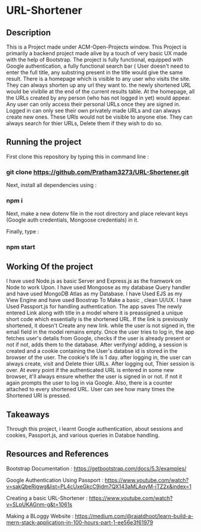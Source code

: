 # URL-Shortener

## Description
This is a Project made under ACM-Open-Projects window.
This Project is primarily a backend project made alive by a touch of very basic UX made with the help of Bootstrap.
The project is fully functional, equipped with Google authentication, a fully functional search bar ( User doesn't need to enter the full title, any substring present in the title would give the same result.
There is a homepage which is visible to any user who visits the site. They can always shorten up any url they want to. the newly shortened URL would be viviblle at the end of the current results table.
At the homepage, all the URLs created by any person (who has not logged in yet) would appear. 
Any user can only access their personal URLs once they are signed in. 
Logged in can only see their own privately made URLs and can always create new ones. These URls would not be visible to anyone else.
They can always search for thier URLs, Delete them if they wish to do so.

## Running the project

First clone this repository by typing this in command line : 
### git clone https://github.com/Pratham3273/URL-Shortener.git

Next, install all dependencies using :
### npm i

Next, make a new dotenv file in the root directory and place relevant keys (Google auth credentials, Mongoose credentials) in it.

Finally, type : 
### npm start

## Working Of the project 

I have used Node.js as basic Server and Express.js as the framwork on Node to work Upon.
I have used Mongoose as my database Query handler and have used MongoDB Atlas as my Database.
I have Used EJS as my View Engine and have used Boostrap To Make a basic , clean UI/UX.
I have Used Passport.js for handling authentication.
The app saves The newly entered Link along with title in a model where it is preassigned a unique short code which essentially is the shortened URL.
If the link is previously shortened, it doesn't Create any new link. while the user is not signed in, the email field in the model remains empty.
Once the user tries to log in, the app fetches user's detalis from Google, checks if the user is already present or not if not, adds them to the database. After verifying/ adding, a session is created and a cookie containing the User's databse id is stored in the browser of the user.
The cookie's life is 1 day. after logging in, the user can always create, visit and Delete thier URLs. After logging out, Thier session is over.
At every point if the authenticated URL is entered in some new browser, it'll always ensure whether the user is signed in or not. if not it again prompts the user to log in via Google. Also, there is a counter attached to every shortened URL. User can see how many times the Shortened URl is pressed.


## Takeaways
Through this project, i learnt Google authentication, about sessions and cookies, Passport.js, and various queries in Databse handling.

## Resources and References  
Bootstrap Documentation : https://getbootstrap.com/docs/5.3/examples/

Google Authentication Using Passport : https://www.youtube.com/watch?v=sakQbeRjgwg&list=PL4cUxeGkcC9jdm7QX143aMLAqyM-jTZ2x&index=1

Creating a basic URL-Shortener : https://www.youtube.com/watch?v=SLpUKAGnm-g&t=1061s

Making a BLoggy Website : https://medium.com/@rajatdhoot/learn-build-a-mern-stack-application-in-100-hours-part-1-ee56e3f61979

